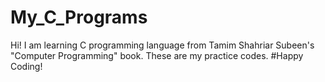 # My_C_Programs
Hi! I am learning C programming language from Tamim Shahriar Subeen's "Computer Programming" book. These are my practice codes. #Happy Coding! 
